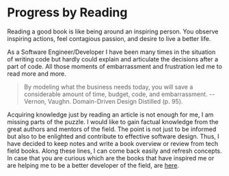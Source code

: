 # Progress by Reading

Reading a good book is like being around an inspiring person. You observe inspiring actions, feel contagious passion, and desire to live a better life.

As a Software Engineer/Developer I have been many times in the situation of writing code but hardly could explain and articulate the decisions after a part of code. All those moments of embarrassment and frustration led me to read more and more.

> By modeling what the business needs today, you will save a considerable amount of time, budget, code, and embarrassment. --Vernon, Vaughn. Domain-Driven Design Distilled (p. 95). 

Acquiring knowledge just by reading an article is not enough for me, I am missing parts of the puzzle. I would like to gain factual knowledge from the great authors and mentors of the field. The point is not just to be informed but also to  be enlighted and contribute to effective software design. Thus, I have decided to keep notes and write a book overview or review from tech field books. Along these lines, I can come back easily and refresh concepts. In case that you are curious which are the books that have inspired me or are helping me to be a better developer of the field, are [here](https://github.com/mdoklea/books/wiki).



